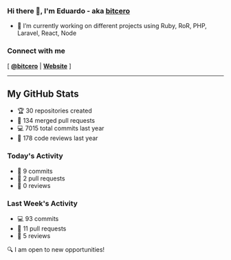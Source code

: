 ### Hi there 👋, I'm Eduardo - aka [bitcero](https://bitcero.dev)

- 🔭 I’m currently working on different projects using Ruby, RoR, PHP, Laravel, React, Node

### Connect with me

[ [**@bitcero**](https://twitter.com/bitcero/) |
[**Website**](https://eduardocortes.mx) ]

---

<!--SECTION:stats-->
## My GitHub Stats

- 🏆 30 repositories created
- 🔀 134 merged pull requests
- 💻 7015 total commits last year
- 🧐 178 code reviews last year

### Today's Activity

- 📝 9 commits
- 🤝 2 pull requests
- 👀 0 reviews

### Last Week's Activity

- 💻 93 commits
- 🤝 11 pull requests
- 👀 5 reviews

🔍 I am open to new opportunities!
  <!--/SECTION:stats-->
